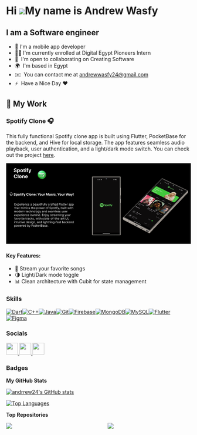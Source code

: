 Hi ![](https://user-images.githubusercontent.com/18350557/176309783-0785949b-9127-417c-8b55-ab5a4333674e.gif)My name is Andrew Wasfy
====================================================================================================================================

I am a Software engineer
------------------------

* 📱  I'm a mobile app developer
* 🧑‍🎓  I'm currently enrolled at Digital Egypt Pioneers Intern
* 🤝  I'm open to collaborating on Creating Software
* 🌍  I'm based in Egypt
* ✉️  You can contact me at [andrewwasfy24@gmail.com](mailto:andrewwasfy24@gmail.com)
* ⚡  Have a Nice Day ♥


## 💼 My Work

### Spotify Clone 🎧

This fully functional Spotify clone app is built using Flutter, PocketBase for the backend, and Hive for local storage.
The app features seamless audio playback, user authentication, and a light/dark mode switch. You can check out the project [here](https://github.com/andrrew24/spotify_clone).

![Spotify Clone](assets/spotifybanner.png)

#### Key Features:
- 🎵 Stream your favorite songs
- 🌗 Light/Dark mode toggle
- 📊 Clean architecture with Cubit for state management

### Skills


<p align="left">
<a href="https://dart.dev/" target="_blank" rel="noreferrer"><img src="https://raw.githubusercontent.com/danielcranney/readme-generator/main/public/icons/skills/dart-colored.svg" width="36" height="36" alt="Dart" /></a><a href="https://docs.microsoft.com/en-us/cpp/?view=msvc-170" target="_blank" rel="noreferrer"><img src="https://raw.githubusercontent.com/danielcranney/readme-generator/main/public/icons/skills/cplusplus-colored.svg" width="36" height="36" alt="C++" /></a><a href="https://www.oracle.com/java/" target="_blank" rel="noreferrer"><img src="https://raw.githubusercontent.com/danielcranney/readme-generator/main/public/icons/skills/java-colored.svg" width="36" height="36" alt="Java" /></a><a href="https://git-scm.com/" target="_blank" rel="noreferrer"><img src="https://raw.githubusercontent.com/danielcranney/readme-generator/main/public/icons/skills/git-colored.svg" width="36" height="36" alt="Git" /></a><a href="https://firebase.google.com/" target="_blank" rel="noreferrer"><img src="https://raw.githubusercontent.com/danielcranney/readme-generator/main/public/icons/skills/firebase-colored.svg" width="36" height="36" alt="Firebase" /></a><a href="https://www.mongodb.com/" target="_blank" rel="noreferrer"><img src="https://raw.githubusercontent.com/danielcranney/readme-generator/main/public/icons/skills/mongodb-colored.svg" width="36" height="36" alt="MongoDB" /></a><a href="https://www.mysql.com/" target="_blank" rel="noreferrer"><img src="https://raw.githubusercontent.com/danielcranney/readme-generator/main/public/icons/skills/mysql-colored.svg" width="36" height="36" alt="MySQL" /></a><a href="https://flutter.dev/" target="_blank" rel="noreferrer"><img src="https://raw.githubusercontent.com/danielcranney/readme-generator/main/public/icons/skills/flutter-colored.svg" width="36" height="36" alt="Flutter" /></a><a href="https://www.figma.com/" target="_blank" rel="noreferrer"><img src="https://raw.githubusercontent.com/danielcranney/readme-generator/main/public/icons/skills/figma-colored.svg" width="36" height="36" alt="Figma" /></a>
</p>


### Socials

<p align="left"> <a href="https://discord.com/users/_andrrew" target="_blank" rel="noreferrer"> <picture> <source media="(prefers-color-scheme: dark)" srcset="undefined" /> <source media="(prefers-color-scheme: light)" srcset="https://img.icons8.com/color/48/discord--v2.png" /> <img src="[https://raw.githubusercontent.com/danielcranney/readme-generator/main/public/icons/socials/discord.svg](https://assets-prd.ignimgs.com/2022/06/17/discord-blogroll-1655488022938.jpg)" width="32" height="32" /> </picture> </a> <a href="https://www.github.com/andrrew24" target="_blank" rel="noreferrer"> <picture> <source media="(prefers-color-scheme: dark)" srcset="https://raw.githubusercontent.com/danielcranney/readme-generator/main/public/icons/socials/github-dark.svg" /> <source media="(prefers-color-scheme: light)" srcset="https://raw.githubusercontent.com/danielcranney/readme-generator/main/public/icons/socials/github.svg" /> <img src="https://raw.githubusercontent.com/danielcranney/readme-generator/main/public/icons/socials/github.svg" width="32" height="32" /> </picture> </a> <a href="https://www.linkedin.com/in/andrew-wasfy-4352b8252/" target="_blank" rel="noreferrer"> <picture> <source media="(prefers-color-scheme: dark)" srcset="https://raw.githubusercontent.com/danielcranney/readme-generator/main/public/icons/socials/linkedin-dark.svg" /> <source media="(prefers-color-scheme: light)" srcset="https://raw.githubusercontent.com/danielcranney/readme-generator/main/public/icons/socials/linkedin.svg" /> <img src="https://raw.githubusercontent.com/danielcranney/readme-generator/main/public/icons/socials/linkedin.svg" width="32" height="32" /> </picture> </a></p>

### Badges

<b>My GitHub Stats</b>

<a href="http://www.github.com/andrrew24"><img src="https://github-readme-stats.vercel.app/api?username=andrrew24&show_icons=true&hide=prs,issues,&title_color=3382ed&text_color=ffffff&icon_color=0891b2&bg_color=000000&hide_border=true&show_icons=true" alt="andrrew24's GitHub stats" /></a>

<a href="https://github.com/andrrew24" align="left"><img src="https://github-readme-stats.vercel.app/api/top-langs/?username=andrrew24&langs_count=10&title_color=3382ed&text_color=ffffff&icon_color=0891b2&bg_color=000000&hide_border=true&locale=en&custom_title=Top%20%Languages" alt="Top Languages" /></a>

<b>Top Repositories</b>

<div width="100%" align="center"><a href="https://github.com/andrrew24/notes_app" align="left"><img align="left" width="45%" src="https://github-readme-stats.vercel.app/api/pin/?username=andrrew24&repo=notes_app&title_color=3382ed&text_color=ffffff&icon_color=0891b2&bg_color=000000&hide_border=true&locale=en" /></a><a href="https://github.com/andrrew24/bookly" align="right"><img align="right" width="45%" src="https://github-readme-stats.vercel.app/api/pin/?username=andrrew24&repo=bookly&title_color=3382ed&text_color=ffffff&icon_color=0891b2&bg_color=000000&hide_border=true&locale=en" /></a></div><br /><br /><br /><br /><br /><br /><br />
